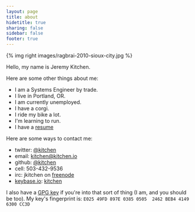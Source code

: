 ```yaml
---
layout: page
title: about
hidetitle: true
sharing: false
sidebar: false
footer: true
---
```


{% img right images/ragbrai-2010-sioux-city.jpg %}

Hello, my name is Jeremy Kitchen.

Here are some other things about me:

* I am a Systems Engineer by trade.
* I live in Portland, OR.
* I am currently unemployed.
* I have a corgi. <!--- I should probably link to him here -->
* I ride my bike a lot.
* I'm learning to run.
* I have a [resume](/resume/)

Here are some ways to contact me:

* twitter: [@kitchen][twitter]
* email: [kitchen@kitchen.io][mail]
* github: [@kitchen][github]
* cell: 503-432-9536
* irc: jkitchen on [freenode][freenode]
* [keybase.io](https://keybase.io): [kitchen](https://keybase.io/kitchen)

I also have a [GPG key][gpgkey] if you're into that sort of thing (I am, and you should be too). <!--- I should make up a post about gpg and link to it there -->
My key's fingerprint is: `E025 49FD 897E 0385 0505  2462 BEB4 4149 6300 CC3D`


[nationbuilder]: http://nationbuilder.com/ "NationBuilder"
[mail]: mailto:kitchen@kitchen.io "email kitchen@kitchen.io"
[twitter]: https://twitter.com/kitchen "@kitchen on twitter"
[jabber]: xmpp://kitchen@scriptkitchen.com/
[gpgkey]: /text/6300CC3D.asc "GPG Key Id: 6300CC3D Jeremy Kitchen"
[github]: https://github.com/kitchen "@kitchen on github"
[freenode]: http://freenode.net "freenode irc network"
